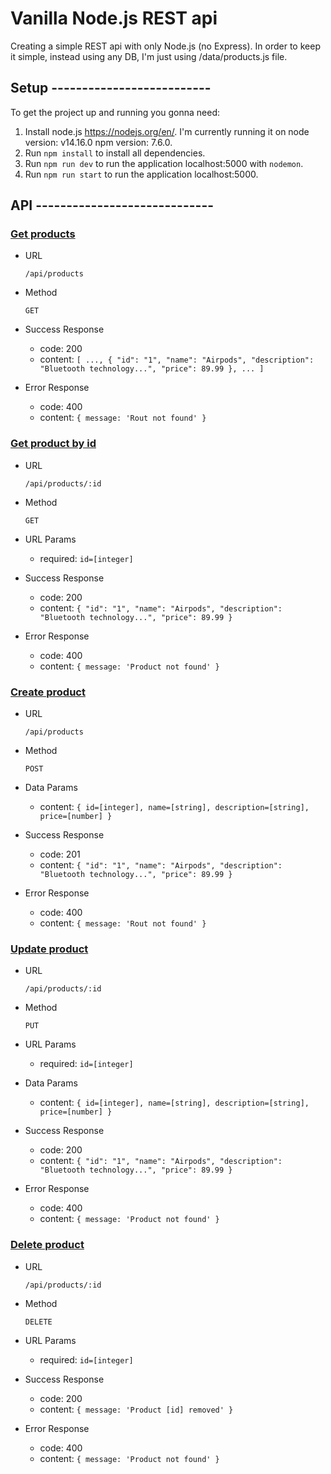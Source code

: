 # Vanilla Node.js REST api
Creating a simple REST api with only Node.js (no Express). In order to keep it simple, instead using any DB, I'm just using /data/products.js file.

## Setup --------------------------
To get the project up and running you gonna need:
1) Install node.js https://nodejs.org/en/. I'm currently running it on node version: v14.16.0 npm version: 7.6.0.
2) Run `npm install` to install all dependencies.
3) Run `npm run dev` to run the application localhost:5000 with `nodemon`.
4) Run `npm run start` to run the application localhost:5000.

## API -----------------------------
### <ins>Get products</ins>
* URL

  `/api/products`

* Method

  `GET`

* Success Response

  * code: 200
  * content: `[ ...,
  {
    "id": "1",
    "name": "Airpods",
    "description": "Bluetooth technology...",
    "price": 89.99
  }, ... ]`

* Error Response

  * code: 400
  * content: `{ message: 'Rout not found' }`
### <ins>Get product by id</ins>
* URL

  `/api/products/:id`

* Method

  `GET`

* URL Params

  * required: `id=[integer]`

* Success Response

  * code: 200
  * content: `{
    "id": "1",
    "name": "Airpods",
    "description": "Bluetooth technology...",
    "price": 89.99
  }`

* Error Response

  * code: 400
  * content: `{ message: 'Product not found' }`
### <ins>Create product</ins>
* URL

  `/api/products`

* Method

  `POST`

* Data Params

  + content: `{
    id=[integer],
    name=[string],
    description=[string],
    price=[number]
  }`

* Success Response

  * code: 201
  * content: `{
    "id": "1",
    "name": "Airpods",
    "description": "Bluetooth technology...",
    "price": 89.99
  }`

* Error Response

  * code: 400
  * content: `{ message: 'Rout not found' }`
### <ins>Update product</ins>
* URL

  `/api/products/:id`

* Method

  `PUT`

* URL Params

  * required: `id=[integer]`

* Data Params

  + content: `{
    id=[integer],
    name=[string],
    description=[string],
    price=[number]
  }`

* Success Response

  * code: 200
  * content: `{
    "id": "1",
    "name": "Airpods",
    "description": "Bluetooth technology...",
    "price": 89.99
  }`

* Error Response

  * code: 400
  * content: `{ message: 'Product not found' }`
### <ins>Delete product</ins>
* URL

  `/api/products/:id`

* Method

  `DELETE`

* URL Params

  * required: `id=[integer]`

* Success Response

  * code: 200
  * content: `{ message: 'Product [id] removed' }`

* Error Response

  * code: 400
  * content: `{ message: 'Product not found' }`